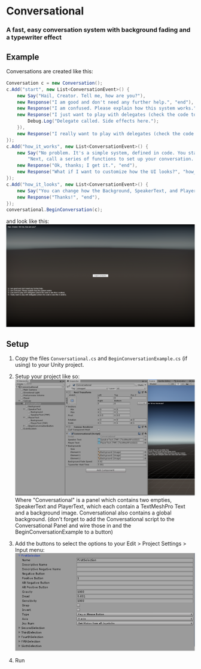 # Conversational
### A fast, easy conversation system with background fading and a typewriter effect

## Example
Conversations are created like this:
```cs
Conversation c = new Conversation();
c.Add("start", new List<ConversationEvent>() {
    new Say("Hail, Creator. Tell me, how are you?"),
    new Response("I am good and don't need any further help.", "end"),
    new Response("I am confused. Please explain how this system works.", "how_it_works"),
    new Response("I just want to play with delegates (check the code to see this in action).", "end", delegate {
        Debug.Log("Delegate called. Side effects here.");
    }),
    new Response("I really want to play with delegates (check the code to see this in action).", "end", OnSelect),
});
c.Add("how_it_works", new List<ConversationEvent>() {
    new Say("No problem. It's a simple system, defined in code. You start by adding the Conversational Prefab to your Canvas. " +
        "Next, call a series of functions to set up your conversation. You can see how this example works in the BeginConversationExample.cs"),
    new Response("Ok, thanks; I get it.", "end"),
    new Response("What if I want to customize how the UI looks?", "how_it_looks"),
});
c.Add("how_it_looks", new List<ConversationEvent>() {
    new Say("You can change how the Background, SpeakerText, and PlayerText children of the Conversational prefab look using the standard Unity UI tools."),
    new Response("Thanks!", "end"),
});
conversational.BeginConversation(c);
```

and look like this:
![Example Image](images/Conversational-Example1.png)


## Setup
1. Copy the files `Conversational.cs` and `BeginConversationExample.cs` (if using) to your Unity project.

2. Setup your project like so:
![Canvas Setup](images/Conversational-Setup1.png)
Where "Conversational" is a panel which contains two empties, SpeakerText and PlayerText, which each contain a TextMeshPro Text and a background image. Conversational also contains a global background.
(don't forget to add the Conversational script to the Conversational Panel and wire those in and the BeginConversationExample to a button)

3. Add the buttons to select the options to your Edit > Project Settings > Input menu:
![Canvas Setup](images/Conversational-Setup2.png)

4. Run
